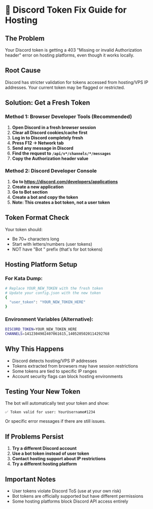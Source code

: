 # 🔧 Discord Token Fix Guide for Hosting

## The Problem
Your Discord token is getting a 403 "Missing or invalid Authorization header" error on hosting platforms, even though it works locally.

## Root Cause
Discord has stricter validation for tokens accessed from hosting/VPS IP addresses. Your current token may be flagged or restricted.

## Solution: Get a Fresh Token

### Method 1: Browser Developer Tools (Recommended)
1. **Open Discord in a fresh browser session**
2. **Clear all Discord cookies/cache first**
3. **Log in to Discord completely fresh**
4. **Press F12 → Network tab**
5. **Send any message in Discord**
6. **Find the request to `/api/v*/channels/*/messages`**
7. **Copy the Authorization header value**

### Method 2: Discord Developer Console
1. **Go to https://discord.com/developers/applications**
2. **Create a new application**
3. **Go to Bot section**
4. **Create a bot and copy the token**
5. **Note: This creates a bot token, not a user token**

## Token Format Check
Your token should:
- Be 70+ characters long
- Start with letters/numbers (user tokens)
- NOT have "Bot " prefix (that's for bot tokens)

## Hosting Platform Setup

### For Kata Dump:
```bash
# Replace YOUR_NEW_TOKEN with the fresh token
# Update your config.json with the new token
{
  "user_token": "YOUR_NEW_TOKEN_HERE"
}
```

### Environment Variables (Alternative):
```bash
DISCORD_TOKEN=YOUR_NEW_TOKEN_HERE
CHANNELS=1412304902407061615,1405205020114292768
```

## Why This Happens
- Discord detects hosting/VPS IP addresses
- Tokens extracted from browsers may have session restrictions
- Some tokens are tied to specific IP ranges
- Account security flags can block hosting environments

## Testing Your New Token
The bot will automatically test your token and show:
```
✅ Token valid for user: YourUsername#1234
```

Or specific error messages if there are still issues.

## If Problems Persist
1. **Try a different Discord account**
2. **Use a bot token instead of user token**
3. **Contact hosting support about IP restrictions**
4. **Try a different hosting platform**

## Important Notes
- User tokens violate Discord ToS (use at your own risk)
- Bot tokens are officially supported but have different permissions
- Some hosting platforms block Discord API access entirely
